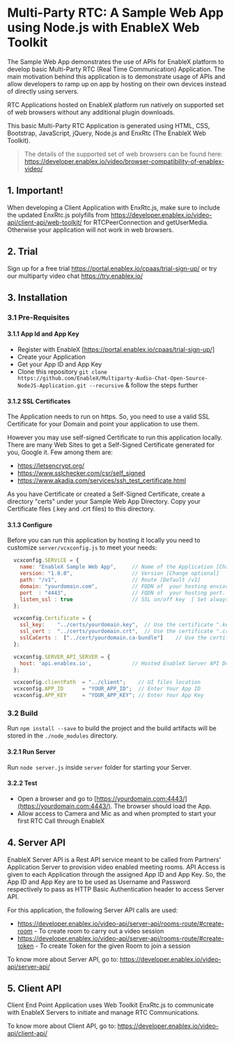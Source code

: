 # Multi-Party RTC: A Sample Web App using Node.js with EnableX Web Toolkit

The Sample Web App demonstrates the use of APIs for EnableX platform to develop basic Multi-Party RTC (Real Time Communication) Application. The main motivation behind this application is to demonstrate usage of APIs and allow developers to ramp up on app by hosting on their own devices instead of directly using servers.

RTC Applications hosted on EnableX platform run natively on supported set of web browsers without any additional plugin downloads. 

This basic Multi-Party RTC Application is generated using HTML, CSS, Bootstrap, JavaScript, jQuery, Node.js and EnxRtc (The EnableX Web Toolkit). 

> The details of the supported set of web browsers can be found here:
> https://developer.enablex.io/video/browser-compatibility-of-enablex-video/


## 1. Important!

When developing a Client Application with EnxRtc.js, make sure to include the updated EnxRtc.js polyfills from https://developer.enablex.io/video-api/client-api/web-toolkit/ for RTCPeerConnection and getUserMedia. Otherwise your application will not work in web browsers.


## 2. Trial

Sign up for a free trial https://portal.enablex.io/cpaas/trial-sign-up/ or try our multiparty video chat https://try.enablex.io/


## 3. Installation

### 3.1 Pre-Requisites

#### 3.1.1 App Id and App Key 

* Register with EnableX [https://portal.enablex.io/cpaas/trial-sign-up/] 
* Create your Application
* Get your App ID and App Key
* Clone this repository `git clone https://github.com/EnableX/Multiparty-Audio-Chat-Open-Source-NodeJS-Application.git --recursive` & follow the steps further 


#### 3.1.2 SSL Certificates

The Application needs to run on https. So, you need to use a valid SSL Certificate for your Domain and point your application to use them. 

However you may use self-signed Certificate to run this application locally. There are many Web Sites to get a Self-Signed Certificate generated for you, Google it. Few among them are:

* https://letsencrypt.org/
* https://www.sslchecker.com/csr/self_signed
* https://www.akadia.com/services/ssh_test_certificate.html  

As you have Certificate or created a Self-Signed Certificate, create a directory "certs" under your Sample Web App Directory. Copy your Certificate files (.key and .crt files)  to this directory. 

#### 3.1.3 Configure

Before you can run this application by hosting it locally you need to customize `server/vcxconfig.js` to meet your needs:
```javascript 
  vcxconfig.SERViCE = {
    name: "EnableX Sample Web App",     // Name of the Application [Change optional]
    version: "1.0.0",                   // Version [Change optional]
    path: "/v1",                        // Route [Default /v1]
    domain: "yourdomain.com",           // FQDN of  your hosting enviornment
    port  : "4443",                     // FQDN of  your hosting port. You need sudo permission if you want to use standard 443
    listen_ssl : true                   // SSL on/off key  [ Set always to "true" ]
  };

  vcxconfig.Certificate = {
    ssl_key:    "../certs/yourdomain.key",  // Use the certificate ".key" [self signed or registered]
    ssl_cert :  "../certs/yourdomain.crt",  // Use the certificate ".crt" [self signed or registered]
    sslCaCerts :  ["../cert/yourdomain.ca-bundle"]    // Use the certificate CA[chain] [self signed or registered]
  };

  vcxconfig.SERVER_API_SERVER = {
    host: 'api.enablex.io',             // Hosted EnableX Server API Domain Name
  };

  vcxconfig.clientPath  = "../client";    // UI files location
  vcxconfig.APP_ID      = "YOUR_APP_ID";  // Enter Your App ID
  vcxconfig.APP_KEY     = "YOUR_APP_KEY"; // Enter Your App Key
```

### 3.2 Build

Run `npm install --save` to build the project and the build artifacts will be stored in the `./node_modules` directory.

#### 3.2.1 Run Server

Run `node server.js` inside `server` folder for starting your Server. 

#### 3.2.2 Test 

* Open a browser and go to [https://yourdomain.com:4443/](https://yourdomain.com:4443/). The browser should load the App. 
* Allow access to Camera and Mic as and when prompted to start your first RTC Call through EnableX


## 4. Server API

EnableX Server API is a Rest API service meant to be called from Partners' Application Server to provision video enabled
meeting rooms. API Access is given to each Application through the assigned App ID and App Key. So, the App ID and App Key
are to be used as Username and Password respectively to pass as HTTP Basic Authentication header to access Server API.

For this application, the following Server API calls are used:
* https://developer.enablex.io/video-api/server-api/rooms-route/#create-room - To create room to carry out a video session
* https://developer.enablex.io/video-api/server-api/rooms-route/#create-token - To create Token for the given Room to join a session

To know more about Server API, go to:
https://developer.enablex.io/video-api/server-api/


## 5. Client API

Client End Point Application uses Web Toolkit EnxRtc.js to communicate with EnableX Servers to initiate and manage RTC Communications.

To know more about Client API, go to:
https://developer.enablex.io/video-api/client-api/
